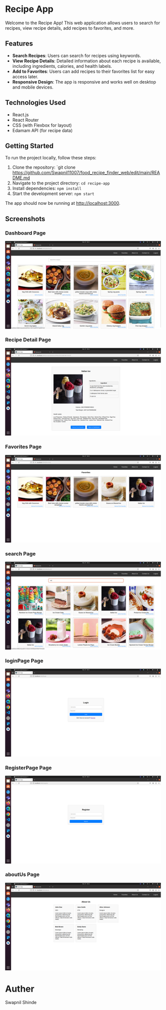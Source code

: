 # Recipe App

Welcome to the Recipe App! This web application allows users to search for recipes, view recipe details, add recipes to favorites, and more.

## Features

- **Search Recipes**: Users can search for recipes using keywords.
- **View Recipe Details**: Detailed information about each recipe is available, including ingredients, calories, and health labels.
- **Add to Favorites**: Users can add recipes to their favorites list for easy access later.
- **Responsive Design**: The app is responsive and works well on desktop and mobile devices.

## Technologies Used

- React.js
- React Router
- CSS (with Flexbox for layout)
- Edamam API (for recipe data)

## Getting Started

To run the project locally, follow these steps:

1. Clone the repository: `git clone https://github.com/Swapnil11007/food_recipe_finder_web/edit/main/README.md
2. Navigate to the project directory: `cd recipe-app`
3. Install dependencies: `npm install`
4. Start the development server: `npm start`

The app should now be running at [http://localhost:3000](http://localhost:3000).

## Screenshots

### Dashboard Page

![Dashboard](Screenshots/Dashboard.png)

### Recipe Detail Page

![Recipe Detail](Screenshots/RecipeDetails.png)

### Favorites Page

![Favorites](Screenshots/Favourites.png)

### search Page

![Favorites](Screenshots/search.png)

### loginPage Page

![Favorites](Screenshots/loginPage.png)

### RegisterPage Page

![Favorites](Screenshots/RegisterPage.png)

### aboutUs Page

![Favorites](Screenshots/aboutUs.png)

# Auther

Swapnil Shinde
